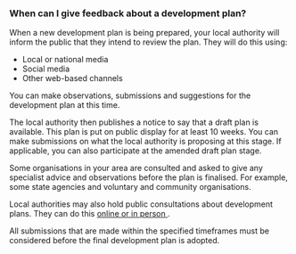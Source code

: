 ###  **When can I give feedback about a development plan?**

When a new development plan is being prepared, your local authority will
inform the public that they intend to review the plan. They will do this
using:

  * Local or national media 
  * Social media 
  * Other web-based channels 

You can make observations, submissions and suggestions for the development
plan at this time.

The local authority then publishes a notice to say that a draft plan is
available. This plan is put on public display for at least 10 weeks. You can
make submissions on what the local authority is proposing at this stage. If
applicable, you can also participate at the amended draft plan stage.

Some organisations in your area are consulted and asked to give any specialist
advice and observations before the plan is finalised. For example, some state
agencies and voluntary and community organisations.

Local authorities may also hold public consultations about development plans.
They can do this [ online or in person
](https://www.irishstatutebook.ie/eli/2020/act/27/enacted/en/print.html) .

All submissions that are made within the specified timeframes must be
considered before the final development plan is adopted.
